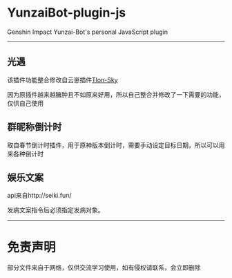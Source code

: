 # YunzaiBot-plugin-js

Genshin Impact Yunzai-Bot's personal JavaScript plugin

---

## 光遇

该插件功能整合修改自云崽插件[Tlon-Sky](https://gitee.com/Tloml-Starry/Tlon-Sky)

因为原插件越来越臃肿且不如原来好用，所以自己整合并修改了一下需要的功能，仅供自己使用

## 群昵称倒计时

取自春节倒计时插件，用于原神版本倒计时，需要手动设定目标日期，所以可以用来各种倒计时

## 娱乐文案

api来自http://seiki.fun/

发病文案指令后必须指定发病对象。

---

# 免责声明

部分文件来自于网络，仅供交流学习使用，如有侵权请联系，会立即删除
